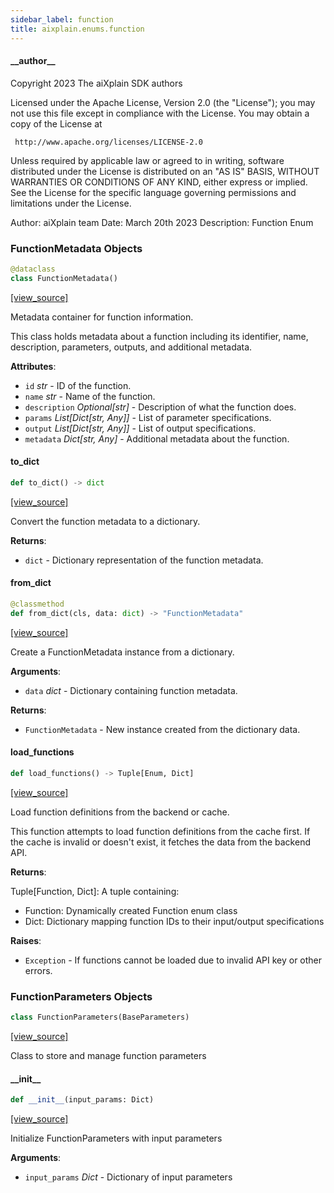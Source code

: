 ```yaml
---
sidebar_label: function
title: aixplain.enums.function
---
```


#### \_\_author\_\_

Copyright 2023 The aiXplain SDK authors

Licensed under the Apache License, Version 2.0 (the &quot;License&quot;);
you may not use this file except in compliance with the License.
You may obtain a copy of the License at

     http://www.apache.org/licenses/LICENSE-2.0

Unless required by applicable law or agreed to in writing, software
distributed under the License is distributed on an &quot;AS IS&quot; BASIS,
WITHOUT WARRANTIES OR CONDITIONS OF ANY KIND, either express or implied.
See the License for the specific language governing permissions and
limitations under the License.

Author: aiXplain team
Date: March 20th 2023
Description:
    Function Enum

### FunctionMetadata Objects

```python
@dataclass
class FunctionMetadata()
```

[[view_source]](https://github.com/aixplain/aiXplain/blob/main/aixplain/enums/function.py#L40)

Metadata container for function information.

This class holds metadata about a function including its identifier, name,
description, parameters, outputs, and additional metadata.

**Attributes**:

- `id` _str_ - ID of the function.
- `name` _str_ - Name of the function.
- `description` _Optional[str]_ - Description of what the function does.
- `params` _List[Dict[str, Any]]_ - List of parameter specifications.
- `output` _List[Dict[str, Any]]_ - List of output specifications.
- `metadata` _Dict[str, Any]_ - Additional metadata about the function.

#### to\_dict

```python
def to_dict() -> dict
```

[[view_source]](https://github.com/aixplain/aiXplain/blob/main/aixplain/enums/function.py#L61)

Convert the function metadata to a dictionary.

**Returns**:

- `dict` - Dictionary representation of the function metadata.

#### from\_dict

```python
@classmethod
def from_dict(cls, data: dict) -> "FunctionMetadata"
```

[[view_source]](https://github.com/aixplain/aiXplain/blob/main/aixplain/enums/function.py#L77)

Create a FunctionMetadata instance from a dictionary.

**Arguments**:

- `data` _dict_ - Dictionary containing function metadata.
  

**Returns**:

- `FunctionMetadata` - New instance created from the dictionary data.

#### load\_functions

```python
def load_functions() -> Tuple[Enum, Dict]
```

[[view_source]](https://github.com/aixplain/aiXplain/blob/main/aixplain/enums/function.py#L96)

Load function definitions from the backend or cache.

This function attempts to load function definitions from the cache first.
If the cache is invalid or doesn&#x27;t exist, it fetches the data from the
backend API.

**Returns**:

  Tuple[Function, Dict]: A tuple containing:
  - Function: Dynamically created Function enum class
  - Dict: Dictionary mapping function IDs to their input/output specifications
  

**Raises**:

- `Exception` - If functions cannot be loaded due to invalid API key or other errors.

### FunctionParameters Objects

```python
class FunctionParameters(BaseParameters)
```

[[view_source]](https://github.com/aixplain/aiXplain/blob/main/aixplain/enums/function.py#L203)

Class to store and manage function parameters

#### \_\_init\_\_

```python
def __init__(input_params: Dict)
```

[[view_source]](https://github.com/aixplain/aiXplain/blob/main/aixplain/enums/function.py#L206)

Initialize FunctionParameters with input parameters

**Arguments**:

- `input_params` _Dict_ - Dictionary of input parameters

